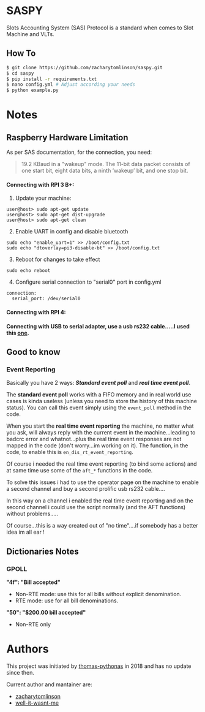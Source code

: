 # SASPY
Slots Accounting System (SAS) Protocol is a standard when comes to Slot Machine and VLTs.

## How To
```bash
$ git clone https://github.com/zacharytomlinson/saspy.git
$ cd saspy
$ pip install -r requirements.txt
$ nano config.yml # Adjust according your needs
$ python example.py
```

# Notes
## Raspberry Hardware Limitation
As per SAS documentation, for the connection, you need:
> 19.2 KBaud in a "wakeup" mode. The 11-bit data packet consists of one start bit, eight data bits, a
> ninth ‘wakeup’ bit, and one stop bit.

#### Connecting with RPI 3 B+:
1) Update your machine:
```
user@host> sudo apt-get update
user@host> sudo apt-get dist-upgrade
user@host> sudo apt-get clean
```
2) Enable UART in config and disable bluetooth
```
sudo echo "enable_uart=1" >> /boot/config.txt
sudo echo "dtoverlay=pi3-disable-bt" >> /boot/config.txt
```
3) Reboot for changes to take effect 
``` 
sudo echo reboot
```
4) Configure serial connection to "serial0" port in config.yml
```
connection:
  serial_port: /dev/serial0
```
#### Connecting with RPI 4:

#### Connecting with USB to serial adapter, use a usb rs232 cable.....I used this [one](https://www.amazon.com/USB-Serial-Adapter-Prolific-PL-2303/dp/B00GRP8EZU/ref=sr_1_1_sspa?dib=eyJ2IjoiMSJ9.eT7IwLbFTyi5P6wiZqvnXrIsQpdtfPz_M46xtQa_S1I6h-lpFonAvq5YC5xJqm4vO8e3APmv6ZveRIHnEk3JvZ7RPORl8CFQWSUM226Dz0JssJAFQzWxU_Rk-YZaVXY5yPT9ZX-bqG0CDKUEzPruTJWEFg-ITUZtUOwr8KLTrvxvVg-ounmiZNAaizmQvxjrTdVozOF4iRbI5UF54oqfyn1obbD9whyaS_eGnl-TRcU.CRPZSqj6-D9E9pUJExtcBxGZd89oO6OAewGmvDxATTU&dib_tag=se&keywords=prolific%2Busb%2Bto%2Bserial&qid=1705598420&sr=8-1-spons&sp_csd=d2lkZ2V0TmFtZT1zcF9hdGY&th=1).
## Good to know
### Event Reporting
Basically you have 2 ways: ***Standard event poll*** and ***real time event poll***.

The **standard event poll** works with a FIFO memory and in real world use cases is kinda useless (unless you need to store the history of this machine status). You can call this event simply using the `event_poll` method in the code.

When you start the **real time event reporting** the machine, no matter what you ask, will always reply with the current event in the machine...leading to badcrc error and whatnot...plus the real time event responses are not mapped in the code (don't worry...im working on it). The function, in the code, to enable this is `en_dis_rt_event_reporting`.

Of course i needed the real time event reporting (to bind some actions) and at same time use some of the `aft_*` functions in the code.

To solve this issues i had to use the operator page on the machine to enable a second channel and buy a second prolific usb rs232 cable....

In this way on a channel i enabled the real time event reporting and on the second channel i could use the script normally (and the AFT functions) without problems.....

Of course...this is a way created out of "no time"....if somebody has a better idea im all ear !

## Dictionaries Notes
### GPOLL
**"4f": "Bill accepted"** 
- Non-RTE mode: use this for all bills without explicit denomination. 
- RTE mode: use for all bill denominations.

**"50": "$200.00 bill accepted"**
- Non-RTE only

# Authors
This project was initiated by [thomas-pythonas](https://github.com/thomas-pythonas) in 2018 and has no update since then.

Current author and mantainer are:

- [zacharytomlinson](https://github.com/zacharytomlinson)
- [well-it-wasnt-me](https://github.com/well-it-wasnt-me)